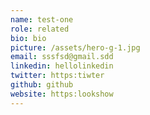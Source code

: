 ```yaml
---
name: test-one
role: related
bio: bio
picture: /assets/hero-g-1.jpg
email: sssfsd@gmail.sdd
linkedin: hellolinkedin
twitter: https:tiwter
github: github
website: https:lookshow
---
```

